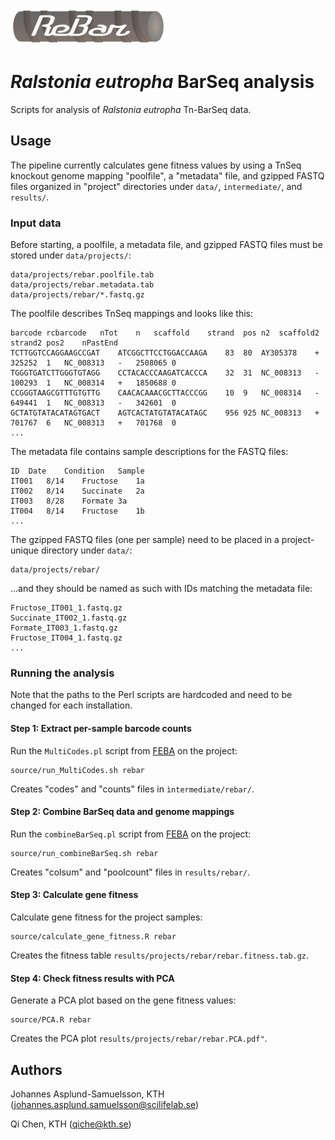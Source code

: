 ![alt text](rebar.png "Ralstonia eutropha BarSeq analysis")

# _Ralstonia eutropha_ BarSeq analysis

Scripts for analysis of _Ralstonia eutropha_ Tn-BarSeq data.

## Usage

The pipeline currently calculates gene fitness values by using a TnSeq knockout genome mapping "poolfile", a "metadata" file, and gzipped FASTQ files organized in "project" directories under `data/`, `intermediate/`, and `results/`.

### Input data

Before starting, a poolfile, a metadata file, and gzipped FASTQ files must be stored under `data/projects/`:

```
data/projects/rebar.poolfile.tab
data/projects/rebar.metadata.tab
data/projects/rebar/*.fastq.gz
```

The poolfile describes TnSeq mappings and looks like this:

```
barcode	rcbarcode	nTot	n	scaffold	strand	pos	n2	scaffold2	strand2	pos2	nPastEnd
TCTTGGTCCAGGAAGCCGAT	ATCGGCTTCCTGGACCAAGA	83	80	AY305378	+	325252	1	NC_008313	-	2508065	0
TGGGTGATCTTGGGTGTAGG	CCTACACCCAAGATCACCCA	32	31	NC_008313	-	100293	1	NC_008314	+	1850688	0
CCGGGTAAGCGTTTGTGTTG	CAACACAAACGCTTACCCGG	10	9	NC_008314	-	649441	1	NC_008313	-	342601	0
GCTATGTATACATAGTGACT	AGTCACTATGTATACATAGC	956	925	NC_008313	+	701767	6	NC_008313	+	701768	0
...
```

The metadata file contains sample descriptions for the FASTQ files:

```
ID	Date	Condition	Sample
IT001	8/14	Fructose	1a
IT002	8/14	Succinate	2a
IT003	8/28	Formate	3a
IT004	8/14	Fructose	1b
...
```

The gzipped FASTQ files (one per sample) need to be placed in a project-unique directory under `data/`:
```
data/projects/rebar/
```

...and they should be named as such with IDs matching the metadata file:

```
Fructose_IT001_1.fastq.gz
Succinate_IT002_1.fastq.gz
Formate_IT003_1.fastq.gz
Fructose_IT004_1.fastq.gz
...
```

### Running the analysis

Note that the paths to the Perl scripts are hardcoded and need to be changed for each installation.

#### Step 1: Extract per-sample barcode counts

Run the `MultiCodes.pl` script from [FEBA](https://bitbucket.org/berkeleylab/feba/src/master/) on the project:

```
source/run_MultiCodes.sh rebar
```

Creates "codes" and "counts" files in `ìntermediate/rebar/`.

#### Step 2: Combine BarSeq data and genome mappings

Run the `combineBarSeq.pl` script from [FEBA](https://bitbucket.org/berkeleylab/feba/src/master/) on the project:

```
source/run_combineBarSeq.sh rebar
```

Creates "colsum" and "poolcount" files in `results/rebar/`.

#### Step 3: Calculate gene fitness

Calculate gene fitness for the project samples:

```
source/calculate_gene_fitness.R rebar
```

Creates the fitness table `results/projects/rebar/rebar.fitness.tab.gz`.

#### Step 4: Check fitness results with PCA

Generate a PCA plot based on the gene fitness values:

```
source/PCA.R rebar
```

Creates the PCA plot `results/projects/rebar/rebar.PCA.pdf"`.

## Authors

Johannes Asplund-Samuelsson, KTH (johannes.asplund.samuelsson@scilifelab.se)

Qi Chen, KTH (qiche@kth.se)
